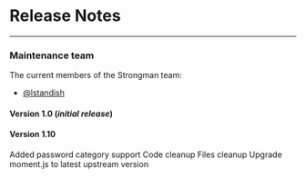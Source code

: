 # Release Notes

---

### Maintenance team

The current members of the Strongman team:

* [@lstandish](https://github.com/lstandish/)

#### Version 1.0 (*initial release*)

#### Version 1.10
Added password category support
Code cleanup
Files cleanup
Upgrade moment.js to latest upstream version
<!--stackedit_data:
eyJoaXN0b3J5IjpbMjAyODYyMzMzN119
-->